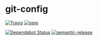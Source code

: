 # git-config

[![Travis][travis-badge]][travis-link]
[![npm][npm-badge]][npm-link]

[![Dependabot Status][dependabot-badge]][dependabot-link]
[![semantic-release][semantic-release-badge]][semantic-release-link]

[travis-badge]: https://img.shields.io/travis/com/eliasnorrby/git-config?style=for-the-badge
[travis-link]: https://travis-ci.com/eliasnorrby/git-config
[npm-badge]: https://img.shields.io/npm/v/@eliasnorrby/git-config?style=for-the-badge
[npm-link]: https://www.npmjs.com/package/@eliasnorrby/git-config
[dependabot-badge]: https://api.dependabot.com/badges/status?host=github&repo=eliasnorrby/git-config
[dependabot-link]: https://dependabot.com
[semantic-release-badge]: https://img.shields.io/badge/%20%20%F0%9F%93%A6%F0%9F%9A%80-semantic--release-e10079.svg
[semantic-release-link]: https://github.com/semantic-release/semantic-release
